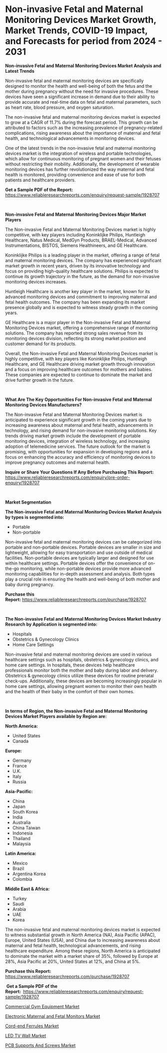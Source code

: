 <p><h1>Non-invasive Fetal and Maternal Monitoring Devices Market Growth, Market Trends, COVID-19 Impact, and Forecasts for period from 2024 - 2031</h1></p><p><strong>Non-invasive Fetal and Maternal Monitoring Devices Market Analysis and Latest Trends</strong></p>
<p><p>Non-invasive fetal and maternal monitoring devices are specifically designed to monitor the health and well-being of both the fetus and the mother during pregnancy without the need for invasive procedures. These devices have seen a significant increase in demand due to their ability to provide accurate and real-time data on fetal and maternal parameters, such as heart rate, blood pressure, and oxygen saturation.</p><p>The non-invasive fetal and maternal monitoring devices market is expected to grow at a CAGR of 11.7% during the forecast period. This growth can be attributed to factors such as the increasing prevalence of pregnancy-related complications, rising awareness about the importance of maternal and fetal health, and technological advancements in monitoring devices.</p><p>One of the latest trends in the non-invasive fetal and maternal monitoring devices market is the integration of wireless and portable technologies, which allow for continuous monitoring of pregnant women and their fetuses without restricting their mobility. Additionally, the development of wearable monitoring devices has further revolutionized the way maternal and fetal health is monitored, providing convenience and ease of use for both patients and healthcare providers.</p></p>
<p><strong>Get a Sample PDF of the Report:&nbsp;</strong> <a href="https://www.reliableresearchreports.com/enquiry/request-sample/1928707">https://www.reliableresearchreports.com/enquiry/request-sample/1928707</a></p>
<p>&nbsp;</p>
<p><strong>Non-invasive Fetal and Maternal Monitoring Devices Major Market Players</strong></p>
<p><p>The Non-invasive Fetal and Maternal Monitoring Devices market is highly competitive, with key players including Koninklijke Philips, Huntleigh Healthcare, Natus Medical, MedGyn Products, BRAEL-Medical, Advanced Instrumentations, BISTOS, Siemens Healthineers, and GE Healthcare.</p><p>Koninklijke Philips is a leading player in the market, offering a range of fetal and maternal monitoring devices. The company has experienced significant market growth in recent years, driven by its innovative technology and focus on providing high-quality healthcare solutions. Philips is expected to continue its growth trajectory in the future, as the demand for non-invasive monitoring devices increases.</p><p>Huntleigh Healthcare is another key player in the market, known for its advanced monitoring devices and commitment to improving maternal and fetal health outcomes. The company has been expanding its market presence globally and is expected to witness steady growth in the coming years.</p><p>GE Healthcare is a major player in the Non-invasive Fetal and Maternal Monitoring Devices market, offering a comprehensive range of monitoring solutions. The company has reported strong sales revenue from its monitoring devices division, reflecting its strong market position and customer demand for its products.</p><p>Overall, the Non-invasive Fetal and Maternal Monitoring Devices market is highly competitive, with key players like Koninklijke Philips, Huntleigh Healthcare, and GE Healthcare driving market growth through innovation and a focus on improving healthcare outcomes for mothers and babies. These companies are expected to continue to dominate the market and drive further growth in the future.</p></p>
<p>&nbsp;</p>
<p><strong>What Are The Key Opportunities For Non-invasive Fetal and Maternal Monitoring Devices Manufacturers?</strong></p>
<p><p>The Non-invasive Fetal and Maternal Monitoring Devices market is anticipated to experience significant growth in the coming years due to increasing awareness about maternal and fetal health, advancements in technology, and rising demand for non-invasive monitoring solutions. Key trends driving market growth include the development of portable monitoring devices, integration of wireless technology, and increasing adoption of telemedicine services. The future outlook for the market is promising, with opportunities for expansion in developing regions and a focus on enhancing the accuracy and efficiency of monitoring devices to improve pregnancy outcomes and maternal health.</p></p>
<p><strong>Inquire or Share Your Questions If Any Before Purchasing This Report:</strong> <a href="https://www.reliableresearchreports.com/enquiry/pre-order-enquiry/1928707">https://www.reliableresearchreports.com/enquiry/pre-order-enquiry/1928707</a></p>
<p>&nbsp;</p>
<p><strong>Market Segmentation</strong></p>
<p><strong>The Non-invasive Fetal and Maternal Monitoring Devices Market Analysis by types is segmented into:</strong></p>
<p><ul><li>Portable</li><li>Non-portable</li></ul></p>
<p><p>Non-invasive fetal and maternal monitoring devices can be categorized into portable and non-portable devices. Portable devices are smaller in size and lightweight, allowing for easy transportation and use outside of medical facilities. Non-portable devices are typically larger and designed for use within healthcare settings. Portable devices offer the convenience of on-the-go monitoring, while non-portable devices provide more advanced monitoring capabilities for in-depth assessment and analysis. Both types play a crucial role in ensuring the health and well-being of both mother and baby during pregnancy.</p></p>
<p><strong>Purchase this Report:&nbsp;</strong><a href="https://www.reliableresearchreports.com/purchase/1928707">https://www.reliableresearchreports.com/purchase/1928707</a></p>
<p>&nbsp;</p>
<p><strong>The Non-invasive Fetal and Maternal Monitoring Devices Market Industry Research by Application is segmented into:</strong></p>
<p><ul><li>Hospitals</li><li>Obstetrics & Gynecology Clinics</li><li>Home Care Settings</li></ul></p>
<p><p>Non-invasive fetal and maternal monitoring devices are used in various healthcare settings such as hospitals, obstetrics & gynecology clinics, and home care settings. In hospitals, these devices help healthcare professionals monitor both the mother and baby during labor and delivery. Obstetrics & gynecology clinics utilize these devices for routine prenatal check-ups. Additionally, these devices are becoming increasingly popular in home care settings, allowing pregnant women to monitor their own health and the health of their baby in the comfort of their own homes.</p></p>
<p>&nbsp;</p>
<p><strong>In terms of Region, the Non-invasive Fetal and Maternal Monitoring Devices Market Players available by Region are:</strong></p>
<p>
    <p> <strong> North America: </strong>
        <ul>
            <li>United States</li>
            <li>Canada</li>
        </ul>
        </p> 
    <p> <strong> Europe: </strong>
        <ul>
            <li>Germany</li>
            <li>France</li>
            <li>U.K.</li>
            <li>Italy</li>
            <li>Russia</li>
        </ul>
        </p> 
    <p> <strong> Asia-Pacific: </strong>
        <ul>
            <li>China</li>
            <li>Japan</li>
            <li>South Korea</li>
            <li>India</li>
            <li>Australia</li>
            <li>China Taiwan</li>
            <li>Indonesia</li>
            <li>Thailand</li>
            <li>Malaysia</li>
        </ul>
        </p> 
    <p> <strong> Latin America: </strong>
        <ul>
            <li>Mexico</li>
            <li>Brazil</li>
            <li>Argentina Korea</li>
            <li>Colombia</li>
        </ul>
        </p> 
    <p> <strong> Middle East & Africa: </strong>
        <ul>
            <li>Turkey</li>
            <li>Saudi</li>
            <li>Arabia</li>
            <li>UAE</li>
            <li>Korea</li>
        </ul>
    </p>
    </p>
<p><p>The non-invasive fetal and maternal monitoring devices market is expected to witness substantial growth in North America (NA), Asia Pacific (APAC), Europe, United States (USA), and China due to increasing awareness about maternal and fetal health, technological advancements, and rising healthcare expenditure. Among these regions, North America is anticipated to dominate the market with a market share of 35%, followed by Europe at 28%, Asia Pacific at 20%, United States at 12%, and China at 5%.</p></p>
<p><strong>Purchase this Report: </strong><a href="https://www.reliableresearchreports.com/purchase/1928707">https://www.reliableresearchreports.com/purchase/1928707</a></p>
<p>&nbsp;<strong>Get a Sample PDF of the Report:&nbsp;&nbsp;</strong><a href="https://www.reliableresearchreports.com/enquiry/request-sample/1928707">https://www.reliableresearchreports.com/enquiry/request-sample/1928707</a></p>
<p><strong></strong></p>
<p><p><a href="https://view.publitas.com/reportprime-1/commercial-gym-equipment-market-centers-on-aspects-such-as-market-growth-market-share-market-opportunity-and-projected-forecasts-spanning-from-2024-to-2031/">Commercial Gym Equipment Market</a></p><p><a href="https://github.com/brenzgnarento/Market-Research-Report-List-1/blob/main/electronic-maternal-and-fetal-monitors-market.md">Electronic Maternal and Fetal Monitors Market</a></p><p><a href="https://florentine-yuzu-f42.notion.site/Cord-end-Ferrules-Market-Growth-Market-Trends-COVID-19-Impact-and-Forecasts-for-period-from-2024--d718159007024a5d88d1955a570a7d08">Cord-end Ferrules Market</a></p><p><a href="https://github.com/jerrycopelandthomaswsqd8q/Market-Research-Report-List-1/blob/main/led-tv-wall-market.md">LED TV Wall Market</a></p><p><a href="https://changeable-paste-463.notion.site/PCB-Supports-And-Screws-Market-Size-and-Examines-its-Market-Scope-with-a-Primary-Focus-on-Growth-O-94ce78c6e1da433a96e15c361256fc6f">PCB Supports And Screws Market</a></p></p>